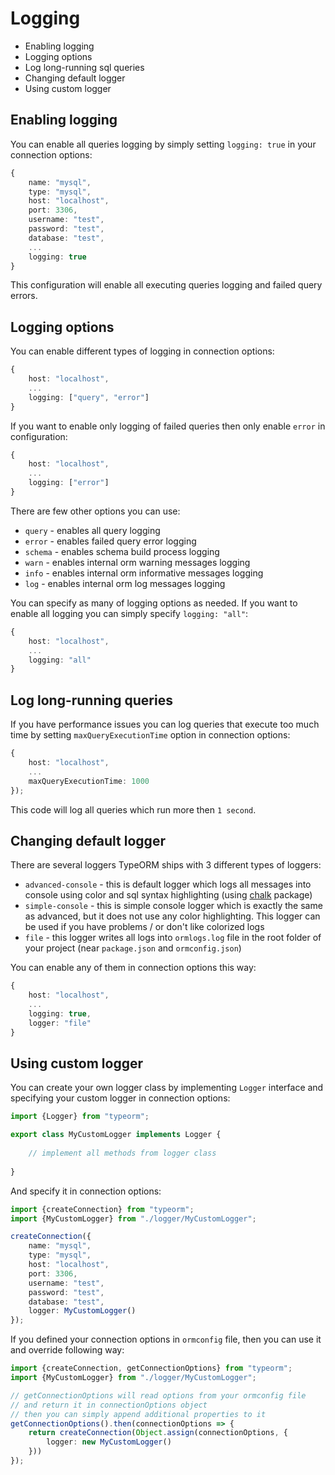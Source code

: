 # Logging

* Enabling logging
* Logging options
* Log long-running sql queries
* Changing default logger
* Using custom logger

## Enabling logging

You can enable all queries logging by simply setting `logging: true` in your connection options:

```typescript
{
    name: "mysql",
    type: "mysql",
    host: "localhost",
    port: 3306,
    username: "test",
    password: "test",
    database: "test",
    ...
    logging: true
}
```

This configuration will enable all executing queries logging and failed query errors.

## Logging options

You can enable different types of logging in connection options:

```typescript
{ 
    host: "localhost",
    ...
    logging: ["query", "error"]
}
```

If you want to enable only logging of failed queries then only enable `error` in configuration:

```typescript
{
    host: "localhost",
    ...
    logging: ["error"]
}
```

There are few other options you can use:

* `query` - enables all query logging
* `error` - enables failed query error logging
* `schema` - enables schema build process logging
* `warn` - enables internal orm warning messages logging
* `info` - enables internal orm informative messages logging
* `log` - enables internal orm log messages logging

You can specify as many of logging options as needed. 
If you want to enable all logging you can simply specify `logging: "all"`:

```typescript
{
    host: "localhost",
    ...
    logging: "all"
}
```

## Log long-running queries

If you have performance issues you can log queries that execute too much time
by setting `maxQueryExecutionTime` option in connection options:

```typescript
{
    host: "localhost",
    ...
    maxQueryExecutionTime: 1000
});
```

This code will log all queries which run more then `1 second`.

## Changing default logger

There are several loggers TypeORM ships with 3 different types of loggers:

* `advanced-console` - this is default logger which logs all messages into console using color 
and sql syntax highlighting (using [chalk]() package)
* `simple-console` - this is simple console logger which is exactly the same as advanced, but it does not use any color highlighting.
This logger can be used if you have problems / or don't like colorized logs
* `file` - this logger writes all logs into `ormlogs.log` file in the root folder of your project (near `package.json` and `ormconfig.json`)

You can enable any of them in connection options this way:

```typescript
{
    host: "localhost",
    ...
    logging: true,
    logger: "file"
}
```

## Using custom logger

You can create your own logger class by implementing `Logger` interface and 
specifying your custom logger in connection options:

```typescript
import {Logger} from "typeorm";

export class MyCustomLogger implements Logger {
    
    // implement all methods from logger class
    
}
```

And specify it in connection options:

```typescript
import {createConnection} from "typeorm";
import {MyCustomLogger} from "./logger/MyCustomLogger";

createConnection({
    name: "mysql",
    type: "mysql",
    host: "localhost",
    port: 3306,
    username: "test",
    password: "test",
    database: "test",
    logger: MyCustomLogger()
});
```

If you defined your connection options in `ormconfig` file,
then you can use it and override following way:

```typescript
import {createConnection, getConnectionOptions} from "typeorm";
import {MyCustomLogger} from "./logger/MyCustomLogger";

// getConnectionOptions will read options from your ormconfig file
// and return it in connectionOptions object
// then you can simply append additional properties to it
getConnectionOptions().then(connectionOptions => {
    return createConnection(Object.assign(connectionOptions, {
        logger: new MyCustomLogger()
    }))
});
```